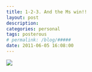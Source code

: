 ```yaml
---
title: 1-2-3. And the Ms win!!
layout: post
description:  
categories: personal
tags: posterous
# permalink: /blog/#####
date: 2011-06-05 16:08:00
---
```


![](/img/2011/06/27290156-image.jpg)